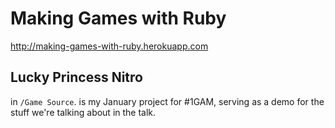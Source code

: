 # Making Games with Ruby

http://making-games-with-ruby.herokuapp.com

## Lucky Princess Nitro

in `/Game Source`. is my January project for #1GAM, serving as a demo for the stuff we're talking about in the talk.
